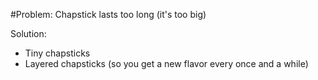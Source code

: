 #Problem: Chapstick lasts too long (it's too big)

Solution: 
- Tiny chapsticks
- Layered chapsticks (so you get a new flavor every once and a while)